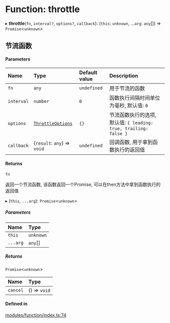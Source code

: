 # Function: throttle

▸ **throttle**(`fn`, `interval?`, `options?`, `callback`): (`this`: `unknown`, ...`arg`: `any`[]) => `Promise`<`unknown`\>

## 节流函数

#### Parameters

| Name | Type | Default value | Description |
| :------ | :------ | :------ | :------ |
| `fn` | `any` | `undefined` | 用于节流的函数 |
| `interval` | `number` | `0` | 函数执行间隔时间单位为毫秒, 默认值: `0` |
| `options` | [`ThrottleOptions`](../types/ThrottleOptions.md) | `{}` | 节流函数执行的选项, 默认值: `{ leading: true, trailing: false }` |
| `callback` | (`result`: `any`) => `void` | `undefined` | 回调函数, 用于拿到函数执行的返回值 |

#### Returns

`fn`

返回一个节流函数, 该函数返回一个Promise, 可以在then方法中拿到函数执行的返回值

▸ (`this`, `...arg`): `Promise`<`unknown`\>

##### Parameters

| Name | Type |
| :------ | :------ |
| `this` | `unknown` |
| `...arg` | `any`[] |

##### Returns

`Promise`<`unknown`\>

| Name | Type |
| :------ | :------ |
| `cancel` | () => `void` |

#### Defined in

[modules/function/index.ts:74](https://github.com/hacxy/tianjie/blob/a7d5cc7/src/modules/function/index.ts#L74)
